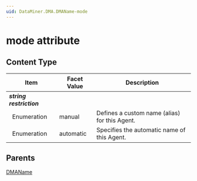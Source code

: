 ```yaml
---
uid: DataMiner.DMA.DMAName-mode
---
```


# mode attribute

## Content Type

| Item | Facet Value | Description |
| --- | --- | --- |
| ***string restriction*** |  |  |
| &#160;&#160;Enumeration | manual | Defines a custom name (alias) for this Agent. |
| &#160;&#160;Enumeration | automatic | Specifies the automatic name of this Agent. |

## Parents

[DMAName](xref:DataMiner.DMA.DMAName)
